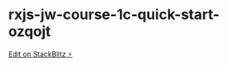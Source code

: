 # rxjs-jw-course-1c-quick-start-ozqojt

[Edit on StackBlitz ⚡️](https://stackblitz.com/edit/rxjs-jw-course-1c-quick-start-ozqojt)